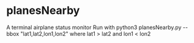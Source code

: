 # planesNearby
A terminal airplane status monitor
Run with python3 planesNearby.py --bbox "lat1,lat2,lon1,lon2"
where lat1 > lat2 and lon1 < lon2
